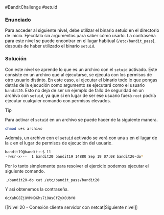#BanditChallenge #setuid
### Enunciado
Para acceder al siguiente nivel, debe utilizar el binario setuid en el directorio de inicio. Ejecútalo sin argumentos para saber cómo usarlo. La contraseña para este nivel se puede encontrar en el lugar habitual (`/etc/bandit_pass`), después de haber utilizado el binario `setuid`.
### Solución
Con este nivel se aprende lo que es un archivo con el `setuid` activado. Este consiste en un archivo que al ejecutarse, se ejecuta con los permisos de otro usuario distinto. En este caso, al ejecutar el binario todo lo que pongas detrás de la ejecución como argumento se ejecutará como el usuario `bandit20`.
Esto no deja de ser un ejemplo de fallo de seguridad en un archivo con `setuid`, ya que si en lugar de ser ese usuario fuera `root` podría ejecutar cualquier comando con permisos elevados.

> [!TIP]
> Para activar el `setuid` en un archivo se puede hacer de la siguiente manera.
> ```bash
> chmod u+s archivo
> ```
> Además, un archivo con el `setuid` activado se verá con una `s` en el lugar de la `x` en el lugar de permisos de ejecución del usuario.
> ```bash
> bandit19@bandit:~$ ll
> -rwsr-x---  1 bandit20 bandit19 14880 Sep 19 07:08 bandit20-do*
> ```

Por lo tanto simplemente para resolver el ejercicio podemos ejecutar el siguiente comando.

`./bandit20-do cat /etc/bandit_pass/bandit20`

Y así obtenemos la contraseña.

`0qXahG8ZjOVMN9Ghs7iOWsCfZyXOUbYO`

[[Nivel 20 - Conexión cliente servidor con netcat|Siguiente nivel]]